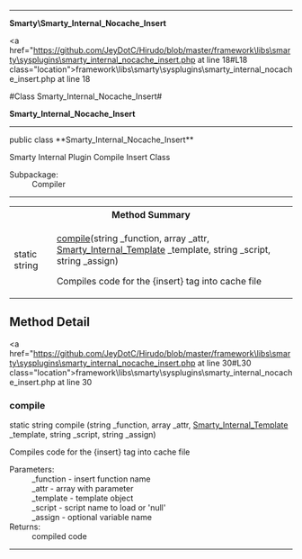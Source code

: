 
- - -

**Smarty\Smarty_Internal_Nocache_Insert**


<a href="https://github.com/JeyDotC/Hirudo/blob/master/framework\libs\smarty\sysplugins\smarty_internal_nocache_insert.php at line 18#L18 class="location">framework\libs\smarty\sysplugins\smarty_internal_nocache_insert.php at line 18</a>

#Class Smarty_Internal_Nocache_Insert#

**Smarty_Internal_Nocache_Insert**




- - -

<p class="signature">public  class **Smarty_Internal_Nocache_Insert**</p>

<div class="comment" id="overview_description"><p>Smarty Internal Plugin Compile Insert Class</p></div>

<dl>
<dt>Subpackage:</dt>
<dd>Compiler</dd>
</dl>


- - -

<table id="summary_method">
<tr><th colspan="2">Method Summary</th></tr>
<tr>
<td><span class='k'>static </span> <span class='nx'>string</span></td>
<td class="description"><p class="name"><a href="#compile">compile</a>(string _function, array _attr, <a href="../smarty/smarty_internal_template.html">Smarty_Internal_Template</a> _template, string _script, string _assign)</p><p class="description">Compiles code for the {insert} tag into cache file</p></td>
</tr>
</table>

<h2 id="detail_method">Method Detail</h2>

<a href="https://github.com/JeyDotC/Hirudo/blob/master/framework\libs\smarty\sysplugins\smarty_internal_nocache_insert.php at line 30#L30 class="location">framework\libs\smarty\sysplugins\smarty_internal_nocache_insert.php at line 30</a>

<h3 id="compile()">compile</h3>
<span class='k'>static </span> <span class='nx'>string</span> <span class='nf'>compile</span> (string _function, array _attr, <a href="../smarty/smarty_internal_template.html">Smarty_Internal_Template</a> _template, string _script, string _assign)

<div class="details">
<p>Compiles code for the {insert} tag into cache file</p><dl>
<dt>Parameters:</dt>
<dd>_function - insert function name</dd>
<dd>_attr - array with parameter</dd>
<dd>_template - template object</dd>
<dd>_script - script name to load or 'null'</dd>
<dd>_assign - optional variable name</dd>
<dt>Returns:</dt>
<dd>compiled code</dd>
</dl>
</div>

- - -

